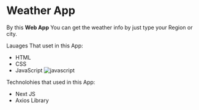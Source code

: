 # Weather App

By this **Web App** You can get the weather info by just type your Region or city.

Lauages That uset in this App:
 - HTML
 - CSS
 - JavaScript
![javascript](https://img.icons8.com/color/48/000000/javascript--v2.png)

Technolohies that used in this App:
  - Next JS
  - Axios Library

